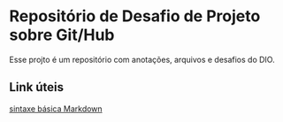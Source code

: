 # Repositório de Desafio de Projeto sobre Git/Hub
Esse projto é um repositório com anotações, arquivos e desafios do DIO. 

 
 ## Link úteis
[sintaxe básica Markdown]()
